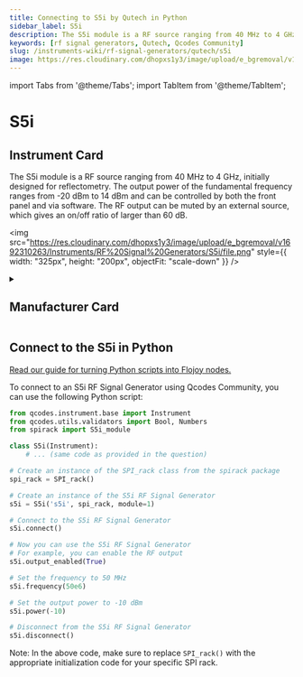 ```yaml
---
title: Connecting to S5i by Qutech in Python
sidebar_label: S5i
description: The S5i module is a RF source ranging from 40 MHz to 4 GHz, initially designed for reflectometry. The output power of the fundamental frequency ranges from -20 dBm to 14 dBm and can be controlled by both the front panel and via software. The RF output can be muted by an external source, which gives an on/off ratio of larger than 60 dB.
keywords: [rf signal generators, Qutech, Qcodes Community]
slug: /instruments-wiki/rf-signal-generators/qutech/s5i
image: https://res.cloudinary.com/dhopxs1y3/image/upload/e_bgremoval/v1692310263/Instruments/RF%20Signal%20Generators/S5i/file.png
---
```


import Tabs from '@theme/Tabs';
import TabItem from '@theme/TabItem';

# S5i

## Instrument Card

<div className="flex">

<div>

The S5i module is a RF source ranging from 40 MHz to 4 GHz, initially designed for reflectometry. The output power of the fundamental frequency ranges from -20 dBm to 14 dBm and can be controlled by both the front panel and via software. The RF output can be muted by an external source, which gives an on/off ratio of larger than 60 dB.

</div>

<img src="https://res.cloudinary.com/dhopxs1y3/image/upload/e_bgremoval/v1692310263/Instruments/RF%20Signal%20Generators/S5i/file.png" style={{ width: "325px", height: "200px", objectFit: "scale-down" }} />

</div>

<details>
<summary><h2>Manufacturer Card</h2></summary>

<img src="https://res.cloudinary.com/dhopxs1y3/image/upload/e_bgremoval/v1692125978/Instruments/Vendor%20Logos/QuTech.png" style={{ width: "100%", height: "170px",objectFit: "scale-down" }} />

At QuTech, we work on a radically new technology with world-changing potential. Our mission: to develop scalable prototypes of a quantum computer and an inherently safe quantum internet, based on the fundamental laws of quantum mechanics. <a href="https://qutech.nl/">Website</a>.

<ul>
  <li>Headquarters: CJ Delft, Netherlands</li>
  <li>Yearly Revenue (millions, USD): 41.3</li>
</ul>
</details>

## Connect to the S5i in Python

[Read our guide for turning Python scripts into Flojoy nodes.](https://docs.flojoy.ai/custom-nodes/creating-custom-node/)
<Tabs>
<TabItem value="Qcodes Community" label="Qcodes Community">

To connect to an S5i RF Signal Generator using Qcodes Community, you can use the following Python script:

```python
from qcodes.instrument.base import Instrument
from qcodes.utils.validators import Bool, Numbers
from spirack import S5i_module

class S5i(Instrument):
    # ... (same code as provided in the question)

# Create an instance of the SPI_rack class from the spirack package
spi_rack = SPI_rack()

# Create an instance of the S5i RF Signal Generator
s5i = S5i('s5i', spi_rack, module=1)

# Connect to the S5i RF Signal Generator
s5i.connect()

# Now you can use the S5i RF Signal Generator
# For example, you can enable the RF output
s5i.output_enabled(True)

# Set the frequency to 50 MHz
s5i.frequency(50e6)

# Set the output power to -10 dBm
s5i.power(-10)

# Disconnect from the S5i RF Signal Generator
s5i.disconnect()
```

Note: In the above code, make sure to replace `SPI_rack()` with the appropriate initialization code for your specific SPI rack.

</TabItem>
</Tabs>